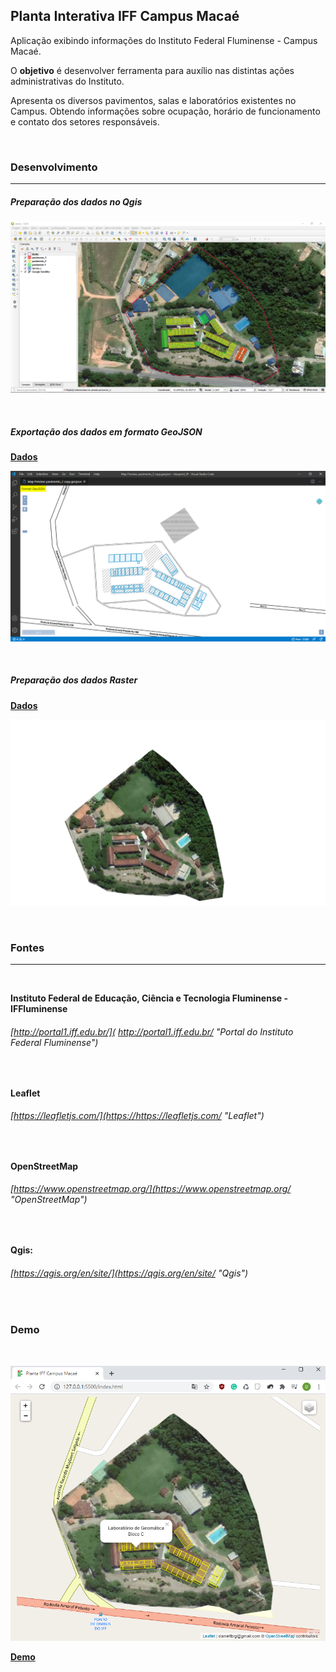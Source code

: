 ## Planta Interativa IFF Campus Macaé

Aplicação exibindo informações do Instituto Federal Fluminense - Campus Macaé.

O **objetivo** é desenvolver ferramenta para auxílio nas distintas ações administrativas do Instituto.

Apresenta os diversos pavimentos, salas e laboratórios  existentes no Campus. Obtendo informações sobre ocupação, horário de funcionamento e contato dos setores responsáveis.

<br>

### Desenvolvimento
_________________

##### Preparação dos dados no Qgis

![](https://raw.githubusercontent.com/danielfbrg/Planta_Iff_Leaflet/master/data/img/qgis.png)

<br>


##### Exportação dos dados em formato GeoJSON

[**Dados**](https://github.com/danielfbrg/Planta_Iff_Leaflet/tree/master/data/geojson "Dados GeoJSON")

![](https://raw.githubusercontent.com/danielfbrg/Planta_Iff_Leaflet/master/data/img/geojson.png)

<br>


##### Preparação dos dados Raster
[**Dados**](https://github.com/danielfbrg/Planta_Iff_Leaflet/blob/master/data/img/image.png "Dados Raster")

![](https://raw.githubusercontent.com/danielfbrg/Planta_Iff_Leaflet/master/data/img/image.png)

<br>

### Fontes
_________________

<br>

**Instituto Federal de Educação, Ciência e Tecnologia Fluminense - IFFluminense**
###### [http://portal1.iff.edu.br/]( http://portal1.iff.edu.br/ "Portal do Instituto Federal Fluminense")

<br>

**Leaflet**
###### [https://leafletjs.com/](https://https://leafletjs.com/ "Leaflet")

<br>

**OpenStreetMap**
###### [https://www.openstreetmap.org/](https://www.openstreetmap.org/ "OpenStreetMap")

<br>

**Qgis:**
###### [https://qgis.org/en/site/](https://qgis.org/en/site/ "Qgis")

<br>

### Demo
<br>

![](https://raw.githubusercontent.com/danielfbrg/Planta_Iff_Leaflet/master/data/img/Screenshot.png)

[**Demo**](https://danielfbrg.github.io/blueprintiff/ "Demo")


